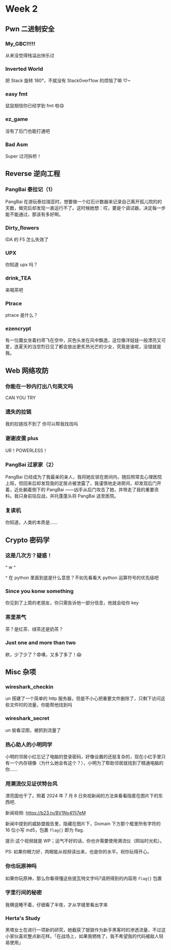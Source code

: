 # Week 2

## Pwn 二进制安全

### My_GBC!!!!!

从来没觉得栈溢出快乐过

### Inverted World

把 Stack 旋转 180°，不就没有 Stack0verf1ow 的烦恼了嘛 ♡~

### easy fmt

鼠鼠相信你已经学到 fmt 啦😋

### ez_game

没有了后门也能打通吧

### Bad Asm

Super 过河拆桥！

## Reverse 逆向工程

### PangBai 泰拉记（1）

PangBai 在游玩泰拉瑞亚时，想要做一个红石计数器来记录自己离开孤儿院的的天数，做完后却发现一直运行不了。这时候她想：哎，要是个调试器，决定每一步能不能通过，那该有多好啊。

### Dirty_flowers

IDA 的 F5 怎么失效了

### UPX

你知道 upx 吗？

### drink_TEA

来喝茶吧

### Ptrace

ptrace 是什么？

### ezencrypt

有一位魔女坐着扫帚飞在空中，灰色头发在风中飘逸，这位像洋娃娃一般漂亮又可爱，连夏天的当空烈日见了都会放出更炙热光芒的少女，究竟是谁呢，没错就是我。

## Web 网络攻防

### 你能在一秒内打出八句英文吗

CAN YOU TRY

### 遗失的拉链

我的拉链找不到了 你可以帮我找找吗

### 谢谢皮蛋 plus

UR！POWERLESS！

### PangBai 过家家（2）

PangBai 已经成为了我最亲的亲人，我将她反锁在房间内，随后照常去心理医院上班，但回来后却发现我的定居点被泄露了，我谨慎地走进房间，却发现后门开着，近处躺着倒下的 PangBai ——凶手从后门攻击了她，并带走了我的重要资料。我只身前往应战，并托蓬蓬头将 PangBai 送至医院。

### 复读机

你知道，人类的本质是……

## Crypto 密码学

### 这是几次方？疑惑！

^ w ^

^ 在 python 里面到底是什么意思？不如先看看大 python 运算符号的优先级吧

### Since you konw something

你见到了上周的老朋友，你只需告诉他一部分信息，他就会给你 key

### 茶里茶气

茶？是红茶、绿茶还是奶茶？

### Just one and more than two

欸，少了少了？😨噢，又多了多了！😱

## Misc 杂项

### wireshark_checkin

un 搭建了一个简单的 http 服务器，但是不小心把重要文件删除了，只剩下访问这些文件时的流量，你能帮他找到吗

### wireshark_secret

un 偷看涩图，被抓到流量了

### 热心助人的小明同学

小明的邻居小红忘记了电脑的登录密码，好像设置的还挺复杂的，现在小红手里只有一个内存镜像（为什么她会有这个？），小明为了帮助邻居就找到了精通电脑的你……

### 用溯流仪见证伏特台风

漂亮国也干了。照着 2024 年 7 月 8 日央视新闻的方法来看看隐匿在图片下的东西吧.

新闻视频: <https://b23.tv/BV1Ny411i7eM>

新闻中提到的威胁盟报告里，隐藏在图片下，Domain 下方那个框里所有字符的 16 位小写 md5，包裹 `flag{}` 即为 flag.

提示:这个视频就是 WP；运气不好的话，你也许需要使用溯流仪（网站时光机）。

PS: 如果你眼力好，肉眼能从视频读出来，也是你的水平。祝你玩得开心。

### 你也玩原神吗

如果你玩原神，那么你看得懂这些提瓦特文字吗?请把得到的内容用 `flag{}` 包裹

### 字里行间的秘密

我横竖睡不着，仔细看了半夜，才从字缝里看出字来

### Herta's Study

黑塔女士在进行一项新的研究，她截获了银狼作为新手黑客时的渗透流量，不过这小家伙喜欢整点新花样。「在战场上，如果我牺牲了，我不希望我的代码被敌人轻易使用」
